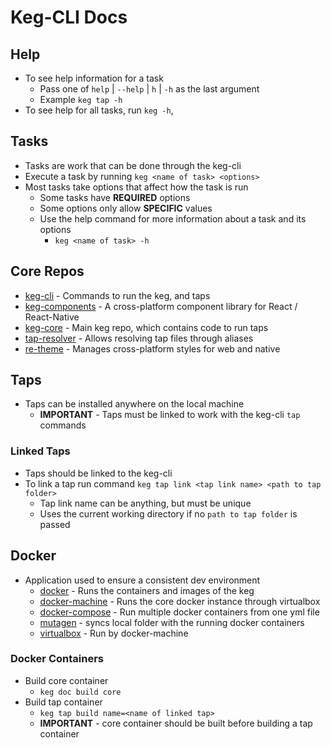 # Keg-CLI Docs

## Help
  * To see help information for a task
    * Pass one of `help` | `--help` | `h` | `-h` as the last argument
    * Example `keg tap -h`
  * To see help for all tasks, run `keg -h`,


## Tasks
  * Tasks are work that can be done through the keg-cli
  * Execute a task by running `keg <name of task> <options>` 
  * Most tasks take options that affect how the task is run
    * Some tasks have **REQUIRED** options
    * Some options only allow **SPECIFIC** values
    * Use the help command for more information about a task and its options
      * `keg <name of task> -h` 

## Core Repos
  * [keg-cli]() - Commands to run the keg, and taps
  * [keg-components]() - A cross-platform component library for React / React-Native
  * [keg-core]() - Main keg repo, which contains code to run taps
  * [tap-resolver]() - Allows resolving tap files through aliases
  * [re-theme]() - Manages cross-platform styles for web and native

## Taps
* Taps can be installed anywhere on the local machine
  * **IMPORTANT** - Taps must be linked to work with the keg-cli `tap` commands

### Linked Taps
  * Taps should be linked to the keg-cli
  * To link a tap run command `keg tap link <tap link name> <path to tap folder>`
    * Tap link name can be anything, but must be unique
    * Uses the current working directory if no `path to tap folder` is passed

## Docker
  * Application used to ensure a consistent dev environment
    * [docker]() - Runs the containers and images of the keg
    * [docker-machine]() - Runs the core docker instance through virtualbox 
    * [docker-compose]() - Run multiple docker containers from one yml file
    * [mutagen]() - syncs local folder with the running docker containers
    * [virtualbox]() - Run by docker-machine

### Docker Containers
  * Build core container
    * `keg doc build core`
  * Build tap container
    * `keg tap build name=<name of linked tap>`
    * **IMPORTANT** - core container should be built before building a tap container